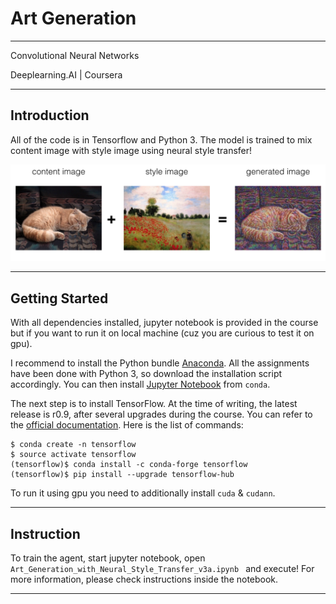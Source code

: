# Art Generation  

---

Convolutional Neural Networks

Deeplearning.AI | Coursera

---

## Introduction

All of the code is in Tensorflow and Python 3. The model is trained to mix content image with style image using neural style transfer!

![](https://github.com/Ansheel9/Art-Generation/blob/master/images/result.png)

---

## Getting Started

With all dependencies installed, jupyter notebook is provided in the course but if you want to run it on local machine (cuz you are curious to test it on gpu).

I recommend to install the Python bundle [Anaconda](https://www.anaconda.com/). All the assignments have been done with Python 3, so download the installation script accordingly. You can then install [Jupyter Notebook](http://jupyter.org/) from ``conda``.

The next step is to install TensorFlow. At the time of writing, the latest release is r0.9, after several upgrades during the course. You can refer to the [official documentation](https://www.tensorflow.org/install/#anaconda-installation). Here is the list of commands:

```
$ conda create -n tensorflow
$ source activate tensorflow
(tensorflow)$ conda install -c conda-forge tensorflow
(tensorflow)$ pip install --upgrade tensorflow-hub
```

To run it using gpu you need to additionally install ``cuda`` & ``cudann``.

---

## Instruction

To train the agent, start jupyter notebook, open <code> Art_Generation_with_Neural_Style_Transfer_v3a.ipynb </code> and execute! For more information, please check instructions inside the notebook.

---
